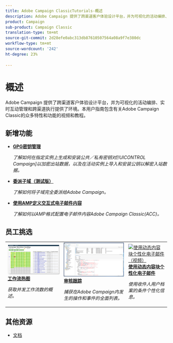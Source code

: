 ```yaml
---
title: Adobe Campaign ClassicTutorials-概述
description: Adobe Campaign 提供了跨渠道客户体验设计平台，并为可视化的活动编排、实时互动管理和跨渠道执行提供了环境。本用户指南包含有关Adobe Campaign Standard的众多特性和功能的视频和教程。
product: Campaign
sub-product: Campaign Classic
translation-type: tm+mt
source-git-commit: 2d28efe0abc313db87610507564a08a9f7e380dc
workflow-type: tm+mt
source-wordcount: '242'
ht-degree: 23%

---
```



# 概述

Adobe Campaign 提供了跨渠道客户体验设计平台，并为可视化的活动编排、实时互动管理和跨渠道执行提供了环境。本用户指南包含有关Adobe Campaign Classic的众多特性和功能的视频和教程。

## 新增功能

* **[GPG密钥管理](/help/acc/monitoring-campaign-classic/control-panel/gpg-key-management/gpg-key-management-overview.md)**

   *了解如何在指定实例上生成和安装公共／私有密钥对[!UICONTROL Campaign]以加密出站数据，以及在活动实例上导入和安装公钥以解密入站数据。*

* **[委派子域（测试版）](/help/acc/monitoring-campaign-classic/control-panel/subdomain-delegation.md)**

   *了解如何将子域完全委派给Adobe Campaign。*

* **[使用AMP定义交互式电子邮件内容](/help/acc/sending-messages/email-channel/defining-interactive-email-content-with-amp.md)**

   *了解如何以AMP格式配置电子邮件内容Adobe Campaign Classic(ACC)。*

## 员工挑选

<table>
<tr>
  <td>
    <a href="./monitoring-campaign-classic/workflow-heatmap.md">
      <img alt="工作流热图（视频）" src="./assets/workflow-heatmap.png"/>
    </a>
    <div>
      <a href="./monitoring-campaign-classic/workflow-heatmap.md">
    <strong>工作流热图</strong>
    </a>
    </div>
    <p>
    <em>获取并发工作流数的概述。</em>
    <p>
  </td>
   <td>
    <a href="./monitoring-campaign-classic/audit-trail.md">
      <img alt="审核跟踪（视频）" src="./assets/acc-audit-trail.png" />
    </a>
    <div>
      <a href="./monitoring-campaign-classic/audit-trail.md">
    <strong>审核跟踪</strong>
    </a>
    </div>
    <p>
    <em>捕获在Adobe Campaign内发生的操作和事件的全面列表。</em>
    <p>
  </td>
  <td>
    <a href="./sending-messages/email-channel/personalization-with-dynamic-content-blocks.md">
      <img alt="使用动态内容块个性化电子邮件（视频）" src="./assets/ACC-Personalization.png" />
    </a>
    <div>
      <a href="./sending-messages/email-channel/personalization-with-dynamic-content-blocks.md">
    <strong>使用动态内容块个性化电子邮件</strong>
    </a>
    </div>
    <p>
    <em>使用收件人用户档案的条件个性化信息。 </em>
    <p>
  </td>
</tr>
</table>

## 其他资源

* [文档](https://docs.campaign.adobe.com/doc/AC/en/PTF_Starting_with_Adobe_Campaign_About_Adobe_Campaign_Classic.html)
